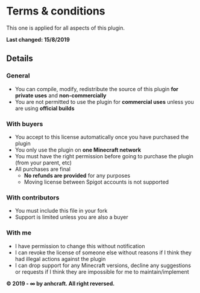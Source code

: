 # Terms & conditions

This one is applied for all aspects of this plugin.

**Last changed: 15/8/2019**

## Details

### General
- You can compile, modify, redistribute the source of this plugin **for private uses** and **non-commercially**
- You are not permitted to use the plugin for **commercial uses** unless you are using **official builds**

### With buyers

- You accept to this license automatically once you have purchased the plugin
- You only use the plugin on **one Minecraft network**
- You must have the right permission before going to purchase the plugin (from your parent, etc)
- All purchases are final
    - **No refunds are provided** for any purposes
    - Moving license between Spigot accounts is not supported

### With contributors

- You must include this file in your fork
- Support is limited unless you are also a buyer

### With me

- I have permission to change this without notification
- I can revoke the license of someone else without reasons if I think they had illegal actions against the plugin
- I can drop support for any Minecraft versions, decline any suggestions or requests if I think they are impossible for me to maintain/implement

**&copy; 2019 - ∞ by anhcraft. All right reversed.**
